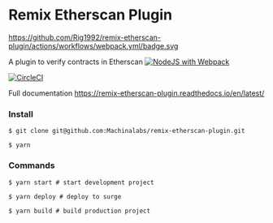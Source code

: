 # Remix Etherscan Plugin
https://github.com/Rig1992/remix-etherscan-plugin/actions/workflows/webpack.yml/badge.svg

A plugin to verify contracts in Etherscan
[![NodeJS with Webpack](https://github.com/Rig1992/remix-etherscan-plugin/actions/workflows/webpack.yml/badge.svg)](https://github.com/Rig1992/remix-etherscan-plugin/actions/workflows/webpack.yml)

[![CircleCI](https://circleci.com/gh/Machinalabs/remix-etherscan-plugin.svg?style=svg)](https://circleci.com/gh/Machinalabs/remix-etherscan-plugin)

Full documentation https://remix-etherscan-plugin.readthedocs.io/en/latest/

### Install

```
$ git clone git@github.com:Machinalabs/remix-etherscan-plugin.git

$ yarn

```

### Commands

```
$ yarn start # start development project

$ yarn deploy # deploy to surge

$ yarn build # build production project

```


